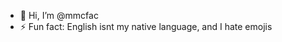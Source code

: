 - 👋 Hi, I’m @mmcfac
- ⚡ Fun fact: English isnt my native language, and I hate emojis
<!--
- 👀 I’m interested in ...
- 🌱 I’m currently learning ...
- 💞️ I’m looking to collaborate on ...
- 📫 How to reach me ...
- 😄 Pronouns: ...
--!>

<!---
mmcfac/mmcfac is a ✨ special ✨ repository because its `README.md` (this file) appears on your GitHub profile.
You can click the Preview link to take a look at your changes.
--->
